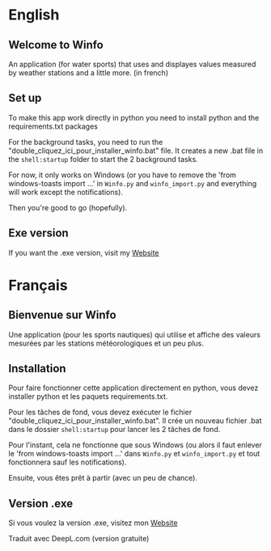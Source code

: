 # English
## Welcome to Winfo
An application (for water sports) that uses and displayes values measured by weather stations
and a little more.
(in french)

## Set up
To make this app work directly in python you need to install python and the requirements.txt packages

For the background tasks, you need to run the "double_cliquez_ici_pour_installer_winfo.bat" file. It creates a new .bat file in the `shell:startup` folder to start the 2 background tasks.

For now, it only works on Windows (or you have to remove the 'from windows-toasts import ...' in `Winfo.py` and `winfo_import.py` and everything will work except the notifications).

Then you're good to go (hopefully).

## Exe version
If you want the .exe version, visit my [Website](https://louse-proud-raven.ngrok-free.app)

# Français
## Bienvenue sur Winfo
Une application (pour les sports nautiques) qui utilise et affiche des valeurs mesurées par les stations météorologiques
et un peu plus.

## Installation
Pour faire fonctionner cette application directement en python, vous devez installer python et les paquets requirements.txt.

Pour les tâches de fond, vous devez exécuter le fichier "double_cliquez_ici_pour_installer_winfo.bat". Il crée un nouveau fichier .bat dans le dossier `shell:startup` pour lancer les 2 tâches de fond.

Pour l'instant, cela ne fonctionne que sous Windows (ou alors il faut enlever le 'from windows-toasts import ...' dans `Winfo.py` et `winfo_import.py` et tout fonctionnera sauf les notifications).

Ensuite, vous êtes prêt à partir (avec un peu de chance).

## Version .exe
Si vous voulez la version .exe, visitez mon [Website](https://louse-proud-raven.ngrok-free.app)

Traduit avec DeepL.com (version gratuite)
